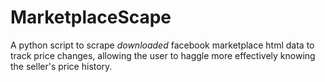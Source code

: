 # MarketplaceScape
A python script to scrape *downloaded* facebook marketplace html data to track price changes, allowing the user to haggle more effectively knowing the seller's price history.
